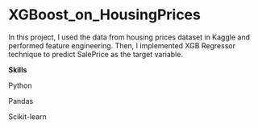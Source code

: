 # XGBoost_on_HousingPrices
In this project, I used the data from housing prices dataset in Kaggle and performed feature engineering. 
Then, I implemented XGB Regressor technique to predict SalePrice as the target variable.

**Skills**

Python

Pandas

Scikit-learn
